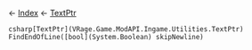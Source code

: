 ← [Index](Api-Index) ← [TextPtr](VRage.Game.ModAPI.Ingame.Utilities.TextPtr)

```csharp[TextPtr](VRage.Game.ModAPI.Ingame.Utilities.TextPtr) FindEndOfLine([bool](System.Boolean) skipNewline)```